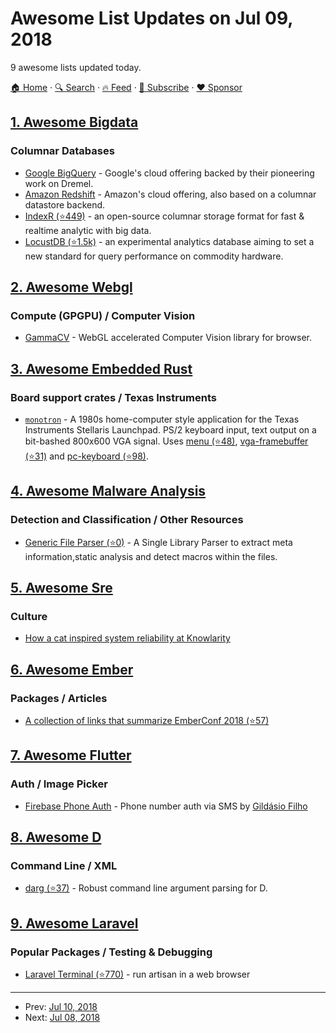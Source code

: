 # Awesome List Updates on Jul 09, 2018

9 awesome lists updated today.

[🏠 Home](/README.md) · [🔍 Search](https://www.trackawesomelist.com/search/) · [🔥 Feed](https://www.trackawesomelist.com/rss.xml) · [📮 Subscribe](https://trackawesomelist.us17.list-manage.com/subscribe?u=d2f0117aa829c83a63ec63c2f&id=36a103854c) · [❤️  Sponsor](https://github.com/sponsors/theowenyoung)



## [1. Awesome Bigdata](/content/newTendermint/awesome-bigdata/README.md)

### Columnar Databases

*   [Google BigQuery](https://cloud.google.com/bigquery/what-is-bigquery) - Google's cloud offering backed by their pioneering work on Dremel.
*   [Amazon Redshift](https://aws.amazon.com/redshift/) - Amazon's cloud offering, also based on a columnar datastore backend.
*   [IndexR (⭐449)](https://github.com/shunfei/indexr) - an open-source columnar storage format for fast & realtime analytic with big data.
*   [LocustDB (⭐1.5k)](https://github.com/cswinter/LocustDB) - an experimental analytics database aiming to set a new standard for query performance on commodity hardware.

## [2. Awesome Webgl](/content/sjfricke/awesome-webgl/README.md)

### Compute (GPGPU) / Computer Vision

*   [GammaCV](https://gammacv.com) - WebGL accelerated Computer Vision library for browser.

## [3. Awesome Embedded Rust](/content/rust-embedded/awesome-embedded-rust/README.md)

### Board support crates / Texas Instruments

*   [`monotron`](https://github.com/thejpster/monotron) - A 1980s home-computer style application for the Texas Instruments Stellaris Launchpad. PS/2 keyboard input, text output on a bit-bashed 800x600 VGA signal. Uses [menu (⭐48)](https://github.com/thejpster/menu), [vga-framebuffer (⭐31)](https://github.com/thejpster/vga-framebuffer-rs) and [pc-keyboard (⭐98)](https://github.com/thejpster/pc-keyboard).

## [4. Awesome Malware Analysis](/content/rshipp/awesome-malware-analysis/README.md)

### Detection and Classification / Other Resources

*   [Generic File Parser (⭐0)](https://github.com/uppusaikiran/generic-parser) - A Single Library Parser to extract meta information,static analysis and detect macros within the files.

## [5. Awesome Sre](/content/dastergon/awesome-sre/README.md)

### Culture

*   [How a cat inspired system reliability at Knowlarity](https://medium.com/@Knowlarity_Engineering/how-a-cat-inspired-system-reliability-at-knowlarity-ad73c24f29a7)

## [6. Awesome Ember](/content/ember-community-russia/awesome-ember/README.md)

### Packages / Articles

*   [A collection of links that summarize EmberConf 2018 (⭐57)](https://github.com/nucleartide/emberconf-2018)

## [7. Awesome Flutter](/content/Solido/awesome-flutter/README.md)

### Auth / Image Picker

*   [Firebase Phone Auth](https://medium.com/@gildaswise/flutter-adding-sign-in-with-google-and-phone-authentication-to-your-app-69f681518f9b) <!--claps:@gildaswise/flutter-adding-sign-in-with-google-and-phone-authentication-to-your-app-69f681518f9b--> - Phone number auth via SMS by [Gildásio Filho](https://github.com/gildaswise)

## [8. Awesome D](/content/dlang-community/awesome-d/README.md)

### Command Line / XML

*   [darg (⭐37)](https://github.com/jasonwhite/darg) - Robust command line argument parsing for D.

## [9. Awesome Laravel](/content/chiraggude/awesome-laravel/README.md)

### Popular Packages / Testing & Debugging

*   [Laravel Terminal (⭐770)](https://github.com/recca0120/laravel-terminal) - run artisan in a web browser

---

- Prev: [Jul 10, 2018](/content/2018/07/10/README.md)
- Next: [Jul 08, 2018](/content/2018/07/08/README.md)